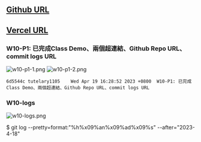 ## [Github URL](https://github.com/tutelary1105/1112-1N-js-demo-211411011)

## [Vercel URL](https://1112-1-n-js-demo-211411011.vercel.app/)

### W10-P1: 已完成Class Demo、兩個超連結、Github Repo URL、commit logs URL

![w10-p1-1.png](https://izfkkkxjvqncdvyzzpkv.supabase.co/storage/v1/object/public/demo-11/md_1N_img/w10-p1-1.png)
![w10-p1-2.png](https://izfkkkxjvqncdvyzzpkv.supabase.co/storage/v1/object/public/demo-11/md_1N_img/w10-p1-1.png)

```
6d5544c tutelary1105    Wed Apr 19 16:28:52 2023 +0800  W10-P1: 已完成Class Demo、兩個超連結、Github Repo URL、commit logs URL
```

### W10-logs

![w10-logs.png](https://izfkkkxjvqncdvyzzpkv.supabase.co/storage/v1/object/public/demo-11/md_1N_img/w10-logs.png)

$ git log --pretty=format:"%h%x09%an%x09%ad%x09%s" --after="2023-4-18"
